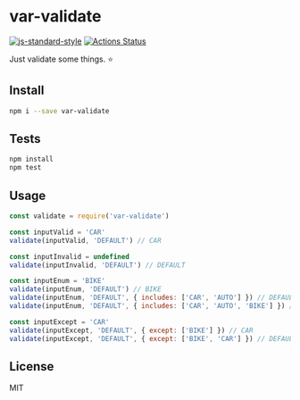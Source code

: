 # var-validate
[![js-standard-style](https://img.shields.io/badge/code%20style-standard-brightgreen.svg?style=flat)](http://standardjs.com/)
[![Actions Status](https://github.com/RafaelGSS/var-validate/.github/workflows/action.yml/badge.svg)](https://github.com/RafaelGSS/var-validate/actions)

Just validate some things. :star:

## Install

```sh
npm i --save var-validate
```

## Tests
```sh
npm install
npm test
```

## Usage

```js
const validate = require('var-validate')

const inputValid = 'CAR'
validate(inputValid, 'DEFAULT') // CAR

const inputInvalid = undefined
validate(inputInvalid, 'DEFAULT') // DEFAULT

const inputEnum = 'BIKE'
validate(inputEnum, 'DEFAULT') // BIKE
validate(inputEnum, 'DEFAULT', { includes: ['CAR', 'AUTO'] }) // DEFAULT
validate(inputEnum, 'DEFAULT', { includes: ['CAR', 'AUTO', 'BIKE'] }) // BIKE

const inputExcept = 'CAR'
validate(inputExcept, 'DEFAULT', { except: ['BIKE'] }) // CAR
validate(inputExcept, 'DEFAULT', { except: ['BIKE', 'CAR'] }) // DEFAULT
```

## License

MIT
